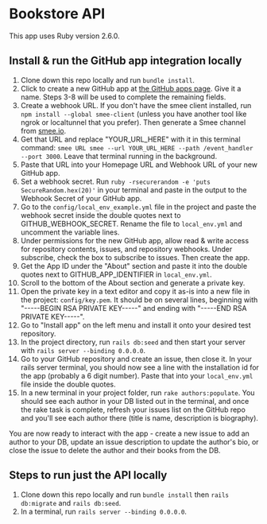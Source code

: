 # Bookstore API

This app uses Ruby version 2.6.0.

## Install & run the GitHub app integration locally

1) Clone down this repo locally and run `bundle install`.
2) Click to create a new GitHub app at [the GitHub apps page](https://github.com/settings/apps). Give it a name. Steps 3-8 will be used to complete the remaining fields.
3) Create a webhook URL. If you don't have the smee client installed, run `npm install --global smee-client` (unless you have another tool like ngrok or localtunnel that you prefer). Then generate a Smee channel from [smee.io](https://smee.io).
4) Get that URL and replace "YOUR_URL_HERE" with it in this terminal command: `smee URL smee --url YOUR_URL_HERE --path /event_handler --port 3000`. Leave that terminal running in the background.
5) Paste that URL into your Homepage URL and Webhook URL of your new GitHub app.
6) Set a webhook secret. Run `ruby -rsecurerandom -e 'puts SecureRandom.hex(20)'` in your terminal and paste in the output to the Webhook Secret of your GitHub app.
7) Go to the `config/local_env_example.yml` file in the project and paste the webhook secret inside the double quotes next to GITHUB_WEBHOOK_SECRET. Rename the file to `local_env.yml` and uncomment the variable lines.
8) Under permissions for the new GitHub app, allow read & write access for repository contents, issues, and repository webhooks. Under subscribe, check the box to subscribe to issues. Then create the app.
9) Get the App ID under the "About" section and paste it into the double quotes next to GITHUB_APP_IDENTIFIER in `local_env.yml`.
10) Scroll to the bottom of the About section and generate a private key.
11) Open the private key in a text editor and copy it as-is into a new file in the project: `config/key.pem`. It should be on several lines, beginning with "-----BEGIN RSA PRIVATE KEY-----" and ending with "-----END RSA PRIVATE KEY-----".
12) Go to "Install app" on the left menu and install it onto your desired test repository.
13) In the project directory, run `rails db:seed` and then start your server with `rails server --binding 0.0.0.0`. 
14) Go to your GitHub repository and create an issue, then close it. In your rails server terminal, you should now see a line with the installation id for the app (probably a 6 digit number). Paste that into your `local_env.yml` file inside the double quotes. 
15) In a new terminal in your project folder, run `rake authors:populate`. You should see each author in your DB listed out in the terminal, and once the rake task is complete, refresh your issues list on the GitHub repo and you'll see each author there (title is name, description is biography). 

You are now ready to interact with the app - create a new issue to add an author to your DB, update an issue description to update the author's bio, or close the issue to delete the author and their books from the DB.

## Steps to run just the API locally
1) Clone down this repo locally and run `bundle install` then `rails db:migrate` and `rails db:seed`.
2) In a terminal, run `rails server --binding 0.0.0.0`.
